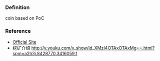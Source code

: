### Definition
coin based on PoC

### Reference
- [Official Site](https://www.burst-coin.org/)
- 挖矿介绍 http://v.youku.com/v_show/id_XMzI4OTAxOTAxMg==.html?spm=a2h3j.8428770.3416059.1
